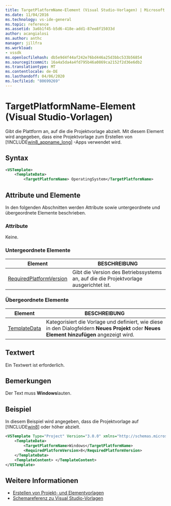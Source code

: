 ```yaml
---
title: TargetPlatformName-Element (Visual Studio-Vorlagen) | Microsoft Docs
ms.date: 11/04/2016
ms.technology: vs-ide-general
ms.topic: reference
ms.assetid: 3a6b1f45-b5d6-418e-add1-87ee8f15033d
author: acangialosi
ms.author: anthc
manager: jillfra
ms.workload:
- vssdk
ms.openlocfilehash: db5e9d4f44af242e76bd446a25d3bbc533b56854
ms.sourcegitcommit: 16a4a5da4a4fd795b46a0869ca2152f2d36e6db2
ms.translationtype: MT
ms.contentlocale: de-DE
ms.lasthandoff: 04/06/2020
ms.locfileid: "80699269"
---
```

# <a name="targetplatformname-element-visual-studio-templates"></a>TargetPlatformName-Element (Visual Studio-Vorlagen)
Gibt die Plattform an, auf die die Projektvorlage abzielt. Mit diesem Element wird angegeben, dass eine Projektvorlage zum Erstellen von [!INCLUDE[win8_appname_long](../debugger/includes/win8_appname_long_md.md)] -Apps verwendet wird.

## <a name="syntax"></a>Syntax

```xml
<VSTemplate>
    <TemplateData>
        <TargetPlatformName> OperatingSystem</TargetPlatformName>
```

## <a name="attributes-and-elements"></a>Attribute und Elemente
 In den folgenden Abschnitten werden Attribute sowie untergeordnete und übergeordnete Elemente beschrieben.

### <a name="attributes"></a>Attribute
 Keine.

### <a name="child-elements"></a>Untergeordnete Elemente

|Element|BESCHREIBUNG|
|-------------|-----------------|
|[RequiredPlatformVersion](../extensibility/requiredplatformversion-element-visual-studio-templates.md)|Gibt die Version des Betriebssystems an, auf die die Projektvorlage ausgerichtet ist.|

### <a name="parent-elements"></a>Übergeordnete Elemente

|Element|BESCHREIBUNG|
|-------------|-----------------|
|[TemplateData](../extensibility/templatedata-element-visual-studio-templates.md)|Kategorisiert die Vorlage und definiert, wie diese in den Dialogfeldern **Neues Projekt** oder **Neues Element hinzufügen** angezeigt wird.|

## <a name="text-value"></a>Textwert
 Ein Textwert ist erforderlich.

## <a name="remarks"></a>Bemerkungen
 Der Text muss **Windows**lauten.

## <a name="example"></a>Beispiel
 In diesem Beispiel wird angegeben, dass die Projektvorlage auf [!INCLUDE[win8](../debugger/includes/win8_md.md)] oder höher abzielt.

```xml
<VSTemplate Type="Project" Version="3.0.0" xmlns="http://schemas.microsoft.com/developer/vstemplate/2005">
    <TemplateData>
        <TargetPlatformName>Windows</TargetPlatformName>
        <RequiredPlatformVersion>8</RequiredPlatformVersion>
    </TemplateData>
    <TemplateContent> </TemplateContent>
</VSTemplate>
```

## <a name="see-also"></a>Weitere Informationen
- [Erstellen von Projekt- und Elementvorlagen](../ide/creating-project-and-item-templates.md)
- [Schemareferenz zu Visual Studio-Vorlagen](../extensibility/visual-studio-template-schema-reference.md)
